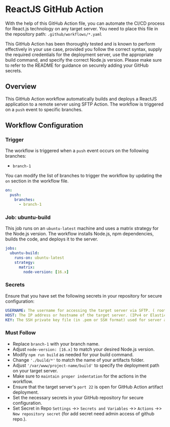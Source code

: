# ReactJS GitHub Action

With the help of this GitHub Action file, you can automate the CI/CD process for React.js technology on any target server. You need to place this file in the repository path: `.github/workflows/*.yaml`

This GitHub Action has been thoroughly tested and is known to perform effectively in your use case, provided you follow the correct syntax, supply the required credentials for the deployment server, use the appropriate build command, and specify the correct Node.js version. Please make sure to refer to the README for guidance on securely adding your GitHub secrets.

## Overview

This GitHub Action workflow automatically builds and deploys a ReactJS application to a remote server using SFTP Action. The workflow is triggered on a `push` event to specific branches.

## Workflow Configuration

### Trigger

The workflow is triggered when a `push` event occurs on the following branches:

- `branch-1`

You can modify the list of branches to trigger the workflow by updating the `on` section in the workflow file.

```yaml
on:
  push:
    branches:
      - branch-1
```      

### Job: ubuntu-build

This job runs on an `ubuntu-latest` machine and uses a matrix strategy for the Node.js version. The workflow installs Node.js, npm dependencies, builds the code, and deploys it to the server.

```yaml
jobs:
  ubuntu-build:
    runs-on: ubuntu-latest
    strategy:
      matrix:
        node-version: [16.x]
```

### Secrets

Ensure that you have set the following secrets in your repository for secure configuration:

```yaml
USERNAME: The username for accessing the target server via SFTP. ( root or ubuntu )
HOST: The IP address or hostname of the target server. (IPv4 or Elastic IP)
KEY: The SSH private key file (in .pem or SSH format) used for server authentication.
```

### Must Follow

- Replace `branch-1` with your branch name.
- Adjust `node-version: [16.x]` to match your desired Node.js version.
- Modify `npm run build` as needed for your build command.
- Change `'./build/*'` to match the name of your artifacts folder.
- Adjust `'/var/www/project-name/build'` to specify the deployment path on your target server.
- Make sure to `maintain proper indentation` for the actions in the workflow.
- Ensure that the target server's `port 22` is open for GitHub Action artifact deployment.
- Set the necessary secrets in your GitHub repository for secure configuration.
- Set Secret in Repo `Settings` ->> `Secrets and Variables` ->> `Actions` ->> `New repository secret` (for add secret need admin access of github repo.).